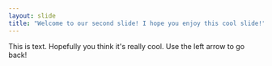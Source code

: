 ```yaml
---
layout: slide
title: "Welcome to our second slide! I hope you enjoy this cool slide!"
---
```

This is text. Hopefully you think it's really cool.
Use the left arrow to go back!
